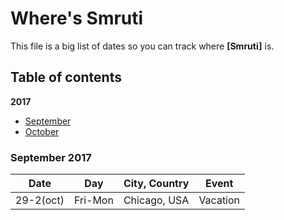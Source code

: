# Where's Smruti

This file is a big list of dates so you can track where **[Smruti]** is.

## Table of contents

**2017**

* [September](#september-2017)
* [October](#october-2017)

### September 2017

Date | Day   | City, Country          | Event
---- | ----- | ---------------------- | -----
29-2(oct)|Fri-Mon|Chicago, USA|Vacation
